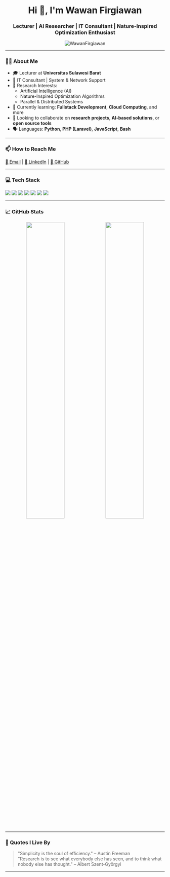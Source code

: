 <h1 align="center">Hi 👋, I'm Wawan Firgiawan</h1>
<h3 align="center">Lecturer | AI Researcher | IT Consultant | Nature-Inspired Optimization Enthusiast</h3>

<p align="center">
  <img src="https://komarev.com/ghpvc/?username=WawanFirgiawan&label=Profile%20views&color=0e75b6&style=flat" alt="WawanFirgiawan" />
</p>

---

### 🧑‍🏫 About Me

- 🎓 Lecturer at **Universitas Sulawesi Barat**
- 💼 IT Consultant | System & Network Support
- 🔬 Research Interests:
  - Artificial Intelligence (AI)
  - Nature-Inspired Optimization Algorithms
  - Parallel & Distributed Systems
- 🌱 Currently learning: **Fullstack Development**, **Cloud Computing**, and more
- 👯 Looking to collaborate on **research projects**, **AI-based solutions**, or **open source tools**
- 🗣️ Languages: **Python**, **PHP (Laravel)**, **JavaScript**, **Bash**

---

### 📫 How to Reach Me

<p>
  <a href="mailto:wawan@example.com">📧 Email</a> |
  <a href="https://www.linkedin.com/in/wawanfirgiawan/">💼 LinkedIn</a> |
  <a href="https://github.com/WawanFirgiawan">🐙 GitHub</a>
</p>

---

### 💻 Tech Stack

<p>
  <img src="https://img.shields.io/badge/Python-3776AB?style=flat&logo=python&logoColor=white" />
  <img src="https://img.shields.io/badge/PHP-777BB4?style=flat&logo=php&logoColor=white" />
  <img src="https://img.shields.io/badge/Laravel-F55247?style=flat&logo=laravel&logoColor=white" />
  <img src="https://img.shields.io/badge/MySQL-00758F?style=flat&logo=mysql&logoColor=white" />
  <img src="https://img.shields.io/badge/JavaScript-F7DF1E?style=flat&logo=javascript&logoColor=black" />
  <img src="https://img.shields.io/badge/Bash-121011?style=flat&logo=gnu-bash&logoColor=white" />
  <img src="https://img.shields.io/badge/Git-F05032?style=flat&logo=git&logoColor=white" />
</p>

---

### 📈 GitHub Stats

<p align="center">
  <img src="https://github-readme-stats.vercel.app/api?username=WawanFirgiawan&show_icons=true&theme=default" width="49%" />
  <img src="https://github-readme-stats.vercel.app/api/top-langs/?username=WawanFirgiawan&layout=compact" width="49%" />
</p>

---

### 🔖 Quotes I Live By

> "Simplicity is the soul of efficiency." – Austin Freeman  
> "Research is to see what everybody else has seen, and to think what nobody else has thought." – Albert Szent-Györgyi

---

<!---
WawanFirgiawan/WawanFirgiawan is a ✨ special ✨ repository because its `README.md` (this file) appears on your GitHub profile.
You can click the Preview link to take a look at your changes.
--->

